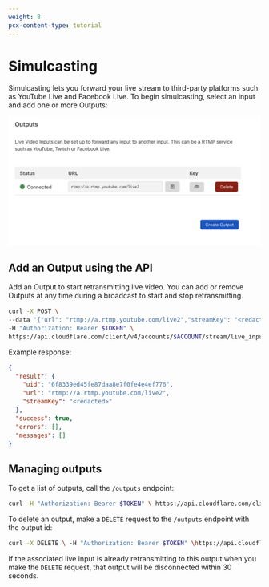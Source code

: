 ```yaml
---
weight: 8
pcx-content-type: tutorial
---
```


# Simulcasting

Simulcasting lets you forward your live stream to third-party platforms such as YouTube Live and Facebook Live. To begin simulcasting, select an input and add one or more Outputs:

![Begin simulcasting](./simulcasting.png)

## Add an Output using the API

Add an Output to start retransmitting live video. You can add or remove Outputs at any time during a broadcast to start and stop retransmitting.

```bash
curl -X POST \
--data '{"url": "rtmp://a.rtmp.youtube.com/live2","streamKey": "<redacted>"}' \
-H "Authorization: Bearer $TOKEN" \
https://api.cloudflare.com/client/v4/accounts/$ACCOUNT/stream/live_inputs/$INPUT_UID/outputs
```

​Example response:

```json
{
  "result": {
    "uid": "6f8339ed45fe87daa8e7f0fe4e4ef776",
    "url": "rtmp://a.rtmp.youtube.com/live2",
    "streamKey": "<redacted>"
  },
  "success": true,
  "errors": [],
  "messages": []
}
```

## Managing outputs

To get a list of outputs, call the `/outputs` endpoint:

```bash
curl -H "Authorization: Bearer $TOKEN" \ https://api.cloudflare.com/client/v4/accounts/$ACCOUNT/stream/live_inputs/$INPUT_UID/outputs
```

To delete an output, make a `DELETE` request to the `/outputs` endpoint with the output id:

```bash
curl -X DELETE \ -H "Authorization: Bearer $TOKEN" \https://api.cloudflare.com/client/v4/accounts/$ACCOUNT/stream/live_inputs/$INPUT_UID/outputs/$OUTPUT_UID
```

If the associated live input is already retransmitting to this output when you make the `DELETE` request, that output will be disconnected within 30 seconds.
